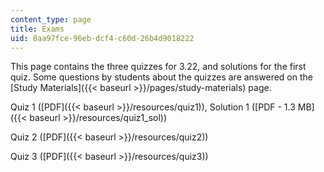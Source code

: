 ```yaml
---
content_type: page
title: Exams
uid: 8aa97fce-96eb-dcf4-c60d-26b4d9018222
---
```


This page contains the three quizzes for 3.22, and solutions for the first quiz. Some questions by students about the quizzes are answered on the [Study Materials]({{< baseurl >}}/pages/study-materials) page.

Quiz 1 ([PDF]({{< baseurl >}}/resources/quiz1)), Solution 1 ([PDF - 1.3 MB]({{< baseurl >}}/resources/quiz1_sol))

Quiz 2 ([PDF]({{< baseurl >}}/resources/quiz2))

Quiz 3 ([PDF]({{< baseurl >}}/resources/quiz3))